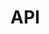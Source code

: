# API

<!-- Generated by documentation.js. Update this documentation by updating the source code. -->
